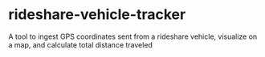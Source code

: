 # rideshare-vehicle-tracker

A tool to ingest GPS coordinates sent from a rideshare vehicle, visualize on a map, and calculate total distance traveled
